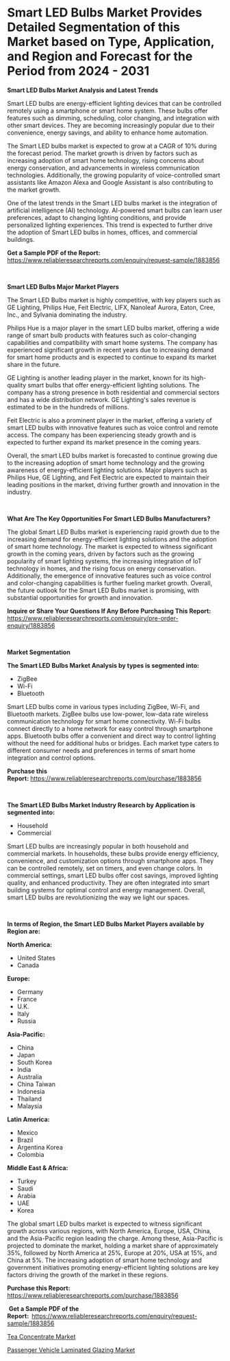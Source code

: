 <p><h1>Smart LED Bulbs Market Provides Detailed Segmentation of this Market based on Type, Application, and Region and Forecast for the Period from 2024 - 2031</h1></p><p><strong>Smart LED Bulbs Market Analysis and Latest Trends</strong></p>
<p><p>Smart LED bulbs are energy-efficient lighting devices that can be controlled remotely using a smartphone or smart home system. These bulbs offer features such as dimming, scheduling, color changing, and integration with other smart devices. They are becoming increasingly popular due to their convenience, energy savings, and ability to enhance home automation.</p><p>The Smart LED bulbs market is expected to grow at a CAGR of 10% during the forecast period. The market growth is driven by factors such as increasing adoption of smart home technology, rising concerns about energy conservation, and advancements in wireless communication technologies. Additionally, the growing popularity of voice-controlled smart assistants like Amazon Alexa and Google Assistant is also contributing to the market growth.</p><p>One of the latest trends in the Smart LED bulbs market is the integration of artificial intelligence (AI) technology. AI-powered smart bulbs can learn user preferences, adapt to changing lighting conditions, and provide personalized lighting experiences. This trend is expected to further drive the adoption of Smart LED bulbs in homes, offices, and commercial buildings.</p></p>
<p><strong>Get a Sample PDF of the Report:&nbsp;</strong> <a href="https://www.reliableresearchreports.com/enquiry/request-sample/1883856">https://www.reliableresearchreports.com/enquiry/request-sample/1883856</a></p>
<p>&nbsp;</p>
<p><strong>Smart LED Bulbs Major Market Players</strong></p>
<p><p>The Smart LED Bulbs market is highly competitive, with key players such as GE Lighting, Philips Hue, Feit Electric, LIFX, Nanoleaf Aurora, Eaton, Cree, Inc., and Sylvania dominating the industry. </p><p>Philips Hue is a major player in the smart LED bulbs market, offering a wide range of smart bulb products with features such as color-changing capabilities and compatibility with smart home systems. The company has experienced significant growth in recent years due to increasing demand for smart home products and is expected to continue to expand its market share in the future.</p><p>GE Lighting is another leading player in the market, known for its high-quality smart bulbs that offer energy-efficient lighting solutions. The company has a strong presence in both residential and commercial sectors and has a wide distribution network. GE Lighting's sales revenue is estimated to be in the hundreds of millions.</p><p>Feit Electric is also a prominent player in the market, offering a variety of smart LED bulbs with innovative features such as voice control and remote access. The company has been experiencing steady growth and is expected to further expand its market presence in the coming years.</p><p>Overall, the smart LED bulbs market is forecasted to continue growing due to the increasing adoption of smart home technology and the growing awareness of energy-efficient lighting solutions. Major players such as Philips Hue, GE Lighting, and Feit Electric are expected to maintain their leading positions in the market, driving further growth and innovation in the industry.</p></p>
<p>&nbsp;</p>
<p><strong>What Are The Key Opportunities For Smart LED Bulbs Manufacturers?</strong></p>
<p><p>The global Smart LED Bulbs market is experiencing rapid growth due to the increasing demand for energy-efficient lighting solutions and the adoption of smart home technology. The market is expected to witness significant growth in the coming years, driven by factors such as the growing popularity of smart lighting systems, the increasing integration of IoT technology in homes, and the rising focus on energy conservation. Additionally, the emergence of innovative features such as voice control and color-changing capabilities is further fueling market growth. Overall, the future outlook for the Smart LED Bulbs market is promising, with substantial opportunities for growth and innovation.</p></p>
<p><strong>Inquire or Share Your Questions If Any Before Purchasing This Report:</strong> <a href="https://www.reliableresearchreports.com/enquiry/pre-order-enquiry/1883856">https://www.reliableresearchreports.com/enquiry/pre-order-enquiry/1883856</a></p>
<p>&nbsp;</p>
<p><strong>Market Segmentation</strong></p>
<p><strong>The Smart LED Bulbs Market Analysis by types is segmented into:</strong></p>
<p><ul><li>ZigBee</li><li>Wi-Fi</li><li>Bluetooth</li></ul></p>
<p><p>Smart LED bulbs come in various types including ZigBee, Wi-Fi, and Bluetooth markets. ZigBee bulbs use low-power, low-data rate wireless communication technology for smart home connectivity. Wi-Fi bulbs connect directly to a home network for easy control through smartphone apps. Bluetooth bulbs offer a convenient and direct way to control lighting without the need for additional hubs or bridges. Each market type caters to different consumer needs and preferences in terms of smart home integration and control options.</p></p>
<p><strong>Purchase this Report:&nbsp;</strong><a href="https://www.reliableresearchreports.com/purchase/1883856">https://www.reliableresearchreports.com/purchase/1883856</a></p>
<p>&nbsp;</p>
<p><strong>The Smart LED Bulbs Market Industry Research by Application is segmented into:</strong></p>
<p><ul><li>Household</li><li>Commercial</li></ul></p>
<p><p>Smart LED bulbs are increasingly popular in both household and commercial markets. In households, these bulbs provide energy efficiency, convenience, and customization options through smartphone apps. They can be controlled remotely, set on timers, and even change colors. In commercial settings, smart LED bulbs offer cost savings, improved lighting quality, and enhanced productivity. They are often integrated into smart building systems for optimal control and energy management. Overall, smart LED bulbs are revolutionizing the way we light our spaces.</p></p>
<p>&nbsp;</p>
<p><strong>In terms of Region, the Smart LED Bulbs Market Players available by Region are:</strong></p>
<p>
    <p> <strong> North America: </strong>
        <ul>
            <li>United States</li>
            <li>Canada</li>
        </ul>
        </p> 
    <p> <strong> Europe: </strong>
        <ul>
            <li>Germany</li>
            <li>France</li>
            <li>U.K.</li>
            <li>Italy</li>
            <li>Russia</li>
        </ul>
        </p> 
    <p> <strong> Asia-Pacific: </strong>
        <ul>
            <li>China</li>
            <li>Japan</li>
            <li>South Korea</li>
            <li>India</li>
            <li>Australia</li>
            <li>China Taiwan</li>
            <li>Indonesia</li>
            <li>Thailand</li>
            <li>Malaysia</li>
        </ul>
        </p> 
    <p> <strong> Latin America: </strong>
        <ul>
            <li>Mexico</li>
            <li>Brazil</li>
            <li>Argentina Korea</li>
            <li>Colombia</li>
        </ul>
        </p> 
    <p> <strong> Middle East & Africa: </strong>
        <ul>
            <li>Turkey</li>
            <li>Saudi</li>
            <li>Arabia</li>
            <li>UAE</li>
            <li>Korea</li>
        </ul>
    </p>
    </p>
<p><p>The global smart LED bulbs market is expected to witness significant growth across various regions, with North America, Europe, USA, China, and the Asia-Pacific region leading the charge. Among these, Asia-Pacific is projected to dominate the market, holding a market share of approximately 35%, followed by North America at 25%, Europe at 20%, USA at 15%, and China at 5%. The increasing adoption of smart home technology and government initiatives promoting energy-efficient lighting solutions are key factors driving the growth of the market in these regions.</p></p>
<p><strong>Purchase this Report: </strong><a href="https://www.reliableresearchreports.com/purchase/1883856">https://www.reliableresearchreports.com/purchase/1883856</a></p>
<p>&nbsp;<strong>Get a Sample PDF of the Report:&nbsp;&nbsp;</strong><a href="https://www.reliableresearchreports.com/enquiry/request-sample/1883856">https://www.reliableresearchreports.com/enquiry/request-sample/1883856</a></p>
<p><strong></strong></p>
<p><p><a href="https://github.com/pizolina/Market-Research-Report-List-3/blob/main/tea-concentrate-market.md">Tea Concentrate Market</a></p><p><a href="https://glittery-fuchsia-86a.notion.site/Passenger-Vehicle-Laminated-Glazing-Market-Analysis-and-Market-Size-Global-Industry-Overview-Marke-4ea977aee3f64770b3428fa41dc1b38f">Passenger Vehicle Laminated Glazing Market</a></p></p>